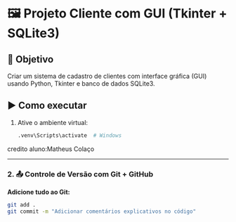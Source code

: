 # 🖼️ Projeto Cliente com GUI (Tkinter + SQLite3)

## 🎯 Objetivo
Criar um sistema de cadastro de clientes com interface gráfica (GUI) usando Python, Tkinter e banco de dados SQLite3.

## ▶️ Como executar

1. Ative o ambiente virtual:
   ```bash
   .venv\Scripts\activate  # Windows

credito
aluno:Matheus Colaço 

---

### 2. 📤 Controle de Versão com Git + GitHub

**Adicione tudo ao Git:**

```bash
git add .
git commit -m "Adicionar comentários explicativos no código"

